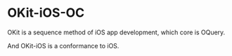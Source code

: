 # OKit-iOS-OC
OKit is a sequence method of iOS app development, which core is OQuery.


And OKit-iOS is a conformance to iOS.
